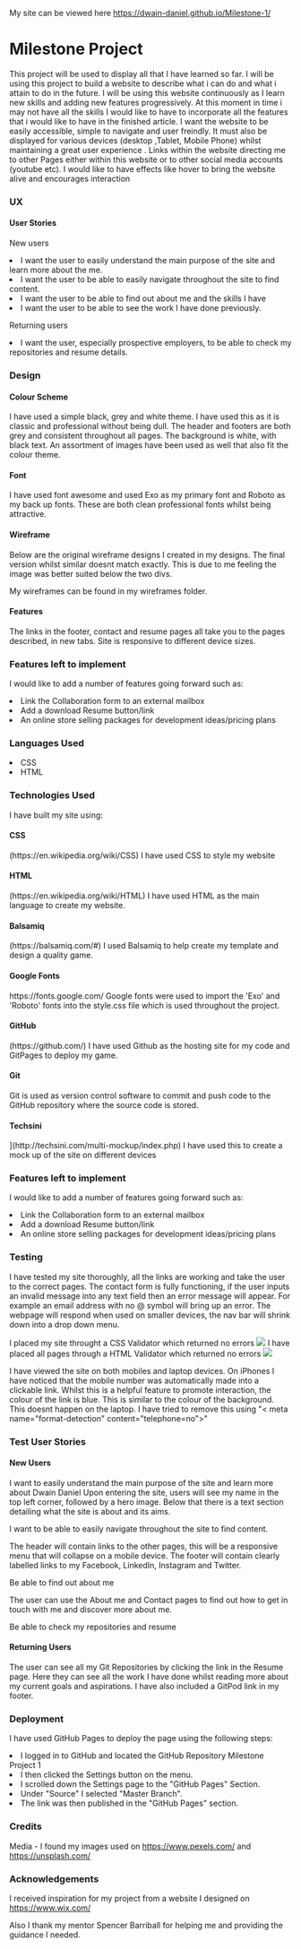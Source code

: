  My site can be viewed here https://dwain-daniel.github.io/Milestone-1/ 

<h1>Milestone Project</h1>

This project will be used to display all that I have learned so far. I will be using this project to build a website to describe what i can do and what i attain to do in the future. 
I will be using this website continuously as I learn new skills and adding new features progressively. At this moment in time i may not have all the skills
I would like to have to incorporate all the features that i would like to have in the finished article. I want the website to be easily accessible, simple to navigate and user freindly. 
It must also be displayed for various devices (desktop ,Tablet, Mobile Phone) whilst maintaining a great user experience . Links within the website directing me to other Pages either within this website
or to other social media accounts (youtube etc). I would like to have effects like hover to bring the website alive and encourages interaction

<h3>UX</h3>

<h4>User Stories</h4>

New users

<li>I want the user to easily understand the main purpose of the site and learn more about the me.</li>
<li>I want the user to be able to easily navigate throughout the site to find content.</li>
<li>I want the user to be able to find out about me and the skills I have</li>
<li>I want the user to be able to see the work I have done previously.</li>

Returning users

<li>I want the user, especially prospective employers, to be able to check my repositories and resume details.</li>
   
<h3> Design </h3>

<h4>Colour Scheme</h4>

I have used a simple black, grey and white theme. I have used this as it is classic and professional without being dull. The header and footers 
are both grey and consistent throughout all pages. The background is white, with black text. An assortment of images have been used as well that also 
fit the colour theme.

<h4>Font</h4>

I have used font awesome and used Exo as my primary font and Roboto as my back up fonts. These are both clean professional fonts whilst being attractive.

<h4>Wireframe</h4>

Below are the original wireframe designs I created in my designs. The final version whilst similar doesnt match exactly. This is due to me feeling the image was better
suited below the two divs.

My wireframes can be found in my wireframes folder.

<h4>Features</h4>

The links in the footer, contact and resume pages all take you to the pages described, in new tabs.
Site is responsive to different device sizes.


<h3>Features left to implement</h3>

I would like to add a number of features going forward such as: <br>
<li>Link the Collaboration form to an external mailbox</li>
<li>Add a download Resume button/link</li>
<li>An online store selling packages for development ideas/pricing plans</li>


<h3>Languages Used</h3>
<li>CSS</li> 
<li>HTML</li>


<h3>Technologies Used </h3>

I have built my site using: 

<h4>CSS</h4>(https://en.wikipedia.org/wiki/CSS) 
I have used CSS to style my website

<h4>HTML</h4>(https://en.wikipedia.org/wiki/HTML) 
I have used HTML as the main language to create my website.

<h4>Balsamiq</h4>(https://balsamiq.com/#)
I used Balsamiq to help create my template and design a quality game. 

<h4>Google Fonts</h4> https://fonts.google.com/
Google fonts were used to import the 'Exo' and 'Roboto' fonts into the style.css file which is used throughout the project.

<h4>GitHub</h4>(https://github.com/)
I have used Github as the hosting site for my code and GitPages to deploy my game.

<h4>Git</h4>
Git is used as version control software to commit and push code to the GitHub repository where the source code is stored.

<h4>Techsini</h4>](http://techsini.com/multi-mockup/index.php)
I have used this to create a mock up of the site on different devices


<h3>Features left to implement</h3>

I would like to add a number of features going forward such as: <br>
<li>Link the Collaboration form to an external mailbox</li>
<li>Add a download Resume button/link</li>
<li>An online store selling packages for development ideas/pricing plans</li>

 
<h3>Testing</h3> 

I have tested my site thoroughly, all the links are working and take the user to the correct pages. 
The contact form is fully functioning, if the user inputs an invalid message into any text field then an error message will appear. For example an 
email address with no @ symbol will bring up an error.
The webpage will respond when used on smaller devices, the nav bar will shrink down into a drop down menu. 

I placed my site throught a CSS Validator which returned no errors <img src="assets/testing/css-validator.PNG"> 
I have placed all pages through a HTML Validator which returned no errors <img src="assets/testing/html-validator.PNG">

I have viewed the site on both mobiles and laptop devices. On iPhones I have noticed that the mobile number was automatically made into a clickable link.
Whilst this is a helpful feature to promote interaction, the colour of the link is blue. This is similar to the colour of the background. This doesnt happen on the laptop.
I have tried to remove this using "< meta name="format-detection" content="telephone=no">"

<h3>Test User Stories</h3>

<h4>New Users</h4>

I want to easily understand the main purpose of the site and learn more about Dwain Daniel
Upon entering the site, users will see my name in the top left corner, followed by a hero image.
Below that there is a text section detailing what the site is about and its aims.

I want to be able to easily navigate throughout the site to find content.

The header will contain links to the other pages, this will be a responsive menu that will collapse on a mobile device. 
The footer will contain clearly labelled links to my Facebook, LinkedIn, Instagram and Twitter.

Be able to find out about me

The user can use the About me and Contact pages to find out how to get in touch with me and discover more about me.

Be able to check my repositories and resume

<h4>Returning Users</h4>
The user can see all my Git Repositories by clicking the link in the Resume page. Here they can see all the work I have done
whilst reading more about my current goals and aspirations. I have also included a GitPod link in my footer.

<h3>Deployment</h3>

I have used GitHub Pages to deploy the page using the following steps:

<li>I logged in to GitHub and located the GitHub Repository Milestone Project 1</li>
<li>I then clicked the Settings button on the menu.</li>
<li>I scrolled down the Settings page to the "GitHub Pages" Section.</li>
<li>Under "Source" I selected "Master Branch".</li>
<li>The link was then published in the "GitHub Pages" section.</li>

<h3>Credits</h3>

Media - I found my images used on https://www.pexels.com/ and https://unsplash.com/  

<h3>Acknowledgements</h3> 

I received inspiration for my project from a website I designed on https://www.wix.com/

Also I thank my mentor Spencer Barriball for helping me and providing the guidance I needed. 